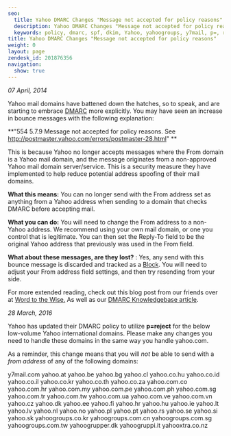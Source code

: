 ```yaml
---
seo:
  title: Yahoo DMARC Changes "Message not accepted for policy reasons"
  description: Yahoo DMARC Changes "Message not accepted for policy reasons"
  keywords: policy, dmarc, spf, dkim, Yahoo, yahoogroups, y7mail, p=, reject, p=reject
title: Yahoo DMARC Changes "Message not accepted for policy reasons"
weight: 0
layout: page
zendesk_id: 201876356
navigation:
  show: true
---
```


_07 April, 2014_

Yahoo mail domains have battened down the hatches, so to speak, and are starting to embrace [DMARC](http://sendgrid.com/blog/dmarc-domain-based-message-authentication-reporting-conformance/) more explicitly. You may have seen an increase in bounce messages with the following explanation:

**"554 5.7.9 Message not accepted for policy reasons.  See http://postmaster.yahoo.com/errors/postmaster-28.html"  **

This is because Yahoo no longer accepts messages where the From domain is a Yahoo mail domain, and the message originates from a non-approved Yahoo mail domain server/service. This is a security measure they have implemented to help reduce potential address spoofing of their mail domains. 

 

**What this means:** You can no longer send with the From address set as anything from a Yahoo address when sending to a domain that checks DMARC before accepting mail. 

**What you can do:** You will need to change the From address to a non-Yahoo address. We recommend using your own mail domain, or one you control that is legitimate. You can then set the Reply-To field to be the original Yahoo address that previously was used in the From field. 

**What about these messages, are they lost?** : Yes, any send with this bounce message is discarded and tracked as a [Block]({{site.app_url}}/suppressions/blocks). You will need to adjust your From address field settings, and then try resending from your side.

 

For more extended reading, check out this blog post from our friends over at [Word to the Wise.](https://wordtothewise.com/2014/04/brief-dmarc-primer/) As well as our [DMARC Knowledgebase article](https://sendgrid.zendesk.com/hc/en-us/articles/200182958-Everything-about-DMARC-).



_28 March, 2016_

Yahoo has updated their DMARC policy to utilize **p=reject** for the below low-volume Yahoo international domains. Please make any changes you need to handle these domains in the same way you handle yahoo.com. 

As a reminder, this change means that you will _not_ be able to send with a _from address_ of any of the following domains:

y7mail.com
yahoo.at
yahoo.be
yahoo.bg
yahoo.cl
yahoo.co.hu
yahoo.co.id
yahoo.co.il
yahoo.co.kr
yahoo.co.th
yahoo.co.za
yahoo.com.co
yahoo.com.hr
yahoo.com.my
yahoo.com.pe
yahoo.com.ph
yahoo.com.sg
yahoo.com.tr
yahoo.com.tw
yahoo.com.ua
yahoo.com.ve
yahoo.com.vn
yahoo.cz
yahoo.dk
yahoo.ee
yahoo.fi
yahoo.hr
yahoo.hu
yahoo.ie
yahoo.lt
yahoo.lv
yahoo.nl
yahoo.no
yahoo.pl
yahoo.pt
yahoo.rs
yahoo.se
yahoo.si
yahoo.sk
yahoogroups.co.kr
yahoogroups.com.cn
yahoogroups.com.sg
yahoogroups.com.tw
yahoogrupper.dk
yahoogruppi.it
yahooxtra.co.nz
